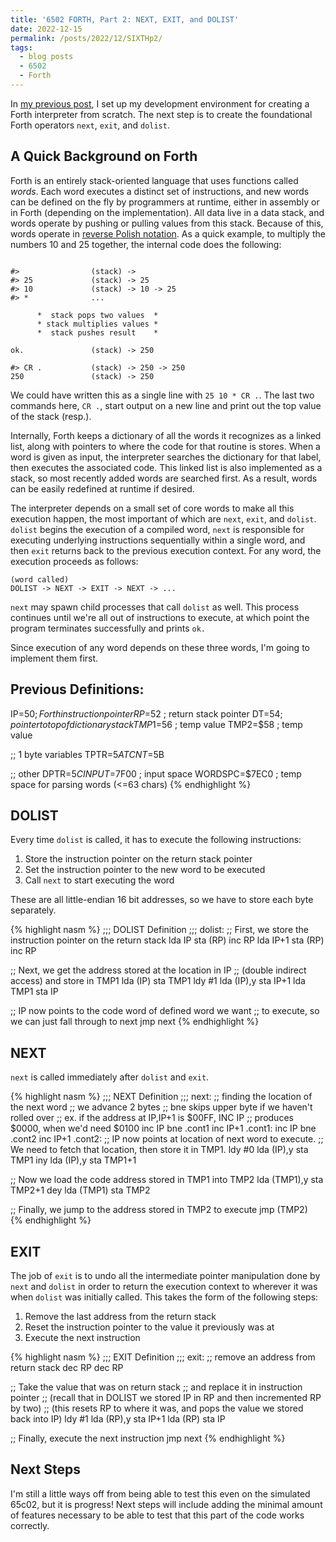 ```yaml
---
title: '6502 FORTH, Part 2: NEXT, EXIT, and DOLIST'
date: 2022-12-15
permalink: /posts/2022/12/SIXTHp2/
tags:
  - blog posts
  - 6502
  - Forth
---
```


In [my previous post](https://www.ahl27.com/posts/2022/12/SIXTHp1/), I set up my development environment for creating a Forth interpreter from scratch. The next step is to create the foundational Forth operators `next`, `exit`, and `dolist`.

A Quick Background on Forth
---------------

Forth is an entirely stack-oriented language that uses functions called *words*. Each word executes a distinct set of instructions, and new words can be defined on the fly by programmers at runtime, either in assembly or in Forth (depending on the implementation). All data live in a data stack, and words operate by pushing or pulling values from this stack. Because of this, words operate in [reverse Polish notation](https://en.wikipedia.org/wiki/Reverse_Polish_notation). As a quick example, to multiply the numbers 10 and 25 together, the internal code does the following:

```

#>                (stack) ->
#> 25             (stack) -> 25
#> 10             (stack) -> 10 -> 25
#> *              ...

      *  stack pops two values  *
      * stack multiplies values *
      *  stack pushes result    *

ok.               (stack) -> 250

#> CR .           (stack) -> 250 -> 250
250               (stack) -> 250
```

We could have written this as a single line with `25 10 * CR .`. The last two commands here, `CR .`, start output on a new line and print out the top value of the stack (resp.).

Internally, Forth keeps a dictionary of all the words it recognizes as a linked list, along with pointers to where the code for that routine is stores. When a word is given as input, the interpreter searches the dictionary for that label, then executes the associated code. This linked list is also implemented as a stack, so most recently added words are searched first. As a result, words can be easily redefined at runtime if desired.

The interpreter depends on a small set of core words to make all this execution happen, the most important of which are `next`, `exit`, and `dolist`. `dolist` begins the execution of a compiled word, `next` is responsible for executing underlying instructions sequentially within a single word, and then `exit` returns back to the previous execution context. For any word, the execution proceeds as follows:

```
(word called)
DOLIST -> NEXT -> EXIT -> NEXT -> ...
```

`next` may spawn child processes that call `dolist` as well. This process continues until we're all out of instructions to execute, at which point the program terminates successfully and prints `ok.`

Since execution of any word depends on these three words, I'm going to implement them first.

Previous Definitions:
------------
IP=$50                     ; Forth instruction pointer
RP=$52                     ; return stack pointer
DT=$54                     ; pointer to top of dictionary stack
TMP1=$56                   ; temp value
TMP2=$58                   ; temp value

;; 1 byte variables
TPTR=$5A
TCNT=$5B

;; other
DPTR=$5C
INPUT=$7F00                ; input space
WORDSPC=$7EC0              ; temp space for parsing words (<=63 chars)
{% endhighlight %}

DOLIST
------------
Every time `dolist` is called, it has to execute the following instructions:

1. Store the instruction pointer on the return stack pointer
2. Set the instruction pointer to the new word to be executed
3. Call `next` to start executing the word

These are all little-endian 16 bit addresses, so we have to store each byte separately.

{% highlight nasm %}
;;; DOLIST Definition ;;;
dolist:
  ;; First, we store the instruction pointer on the return stack
  lda IP
  sta (RP)
  inc RP
  lda IP+1
  sta (RP)
  inc RP

  ;; Next, we get the address stored at the location in IP 
  ;; (double indirect access) and store in TMP1
  lda (IP)
  sta TMP1
  ldy #1
  lda (IP),y
  sta IP+1
  lda TMP1
  sta IP

  ;; IP now points to the code word of defined word we want
  ;; to execute, so we can just fall through to next
  jmp next
{% endhighlight %}

NEXT
-------
`next` is called immediately after `dolist` and `exit`.

{% highlight nasm %}
;;; NEXT Definition ;;;
next:
  ;; finding the location of the next word
  ;; we advance 2 bytes
  ;; bne skips upper byte if we haven't rolled over
  ;; ex. if the address at IP,IP+1 is $00FF, INC IP
  ;;     produces $0000, when we'd need $0100
  inc IP
  bne .cont1
  inc IP+1
.cont1:
  inc IP
  bne .cont2
  inc IP+1
.cont2:
  ;; IP now points at location of next word to execute.
  ;; We need to fetch that location, then store it in TMP1.
  ldy #0 
  lda (IP),y
  sta TMP1
  iny
  lda (IP),y
  sta TMP1+1

  ;; Now we load the code address stored in TMP1 into TMP2
  lda (TMP1),y
  sta TMP2+1
  dey
  lda (TMP1)
  sta TMP2

  ;; Finally, we jump to the address stored in TMP2 to execute
  jmp (TMP2)  
{% endhighlight %}

EXIT
----------
The job of `exit` is to undo all the intermediate pointer manipulation done by `next` and `dolist` in order to return the execution context to wherever it was when `dolist` was initially called. This takes the form of the following steps:

1. Remove the last address from the return stack
2. Reset the instruction pointer to the value it previously was at
3. Execute the next instruction

{% highlight nasm %}
;;; EXIT Definition ;;;
exit:
  ;; remove an address from return stack
  dec RP
  dec RP

  ;; Take the value that was on return stack
  ;; and replace it in instruction pointer
  ;; (recall that in DOLIST we stored IP in RP and then incremented RP by two)
  ;; (this resets RP to where it was, and pops the value we stored back into IP)
  ldy #1
  lda (RP),y
  sta IP+1
  lda (RP)
  sta IP

  ;; Finally, execute the next instruction
  jmp next
{% endhighlight %}


Next Steps
--------

I'm still a little ways off from being able to test this even on the simulated 65c02, but it is progress! Next steps will include adding the minimal amount of features necessary to be able to test that this part of the code works correctly.
